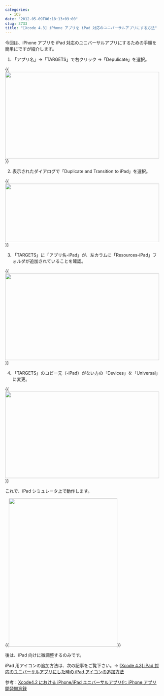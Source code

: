 ```yaml
---
categories:
  - iOS
date: "2012-05-09T06:18:13+09:00"
slug: 3733
title: "[Xcode 4.3] iPhone アプリを iPad 対応のユニバーサルアプリにする方法"
---
```


今回は、iPhone アプリを iPad 対応のユニバーサルアプリにするための手順を簡単にですが紹介します。

1. 「アプリ名」→「TARGETS」で右クリック →「Depulicate」を選択。

{{<img alt="" src="/images/2012/05/3733_1.png" width="500" height="280">}}

2. 表示されたダイアログで「Duplicate and Transition to iPad」を選択。

{{<img alt="" src="/images/2012/05/3733_2.png" width="500" height="189">}}

3. 「TARGETS」に「アプリ名-iPad」が、左カラムに「Resources-iPad」フォルダが追加されていることを確認。

{{<img alt="" src="/images/2012/05/3733_3.png" width="500" height="280">}}

4. 「TARGETS」のコピー元（-iPad）がない方の「Devices」を「Universal」に変更。

{{<img alt="" src="/images/2012/05/3733_4.png" width="500" height="280">}}

これで、iPad シミュレータ上で動作します。

{{<img alt="" src="/images/2012/05/3733_5.png" width="352" height="480">}}

後は、iPad 向けに微調整するのみです。

iPad 用アイコンの追加方法は、次の記事をご覧下さい。→ [[Xcode 4.3] iPad 対応のユニバーサルアプリにした時の iPad アイコンの追加方法](http://rakuishi.com/archives/3738/)

参考：[Xcode4.2 における iPhone/iPad ユニバーサルアプリ化: iPhone アプリ開発備忘録](http://iphone-app-developer.seesaa.net/article/235646213.html)
